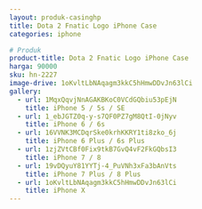 ```yaml
---
layout: produk-casinghp
title: Dota 2 Fnatic Logo iPhone Case
categories: iphone

# Produk
product-title: Dota 2 Fnatic Logo iPhone Case
harga: 90000
sku: hn-2227
image-drive: 1oKvltLbNAqagm3kkC5hHmwDDvJn63lCi
gallery:
  - url: 1MqxQqvjNnAGAKBKoC0VCdGQbiu53pEjN
    title: iPhone 5 / 5s / SE
  - url: 1_ebJGTZ0q-y-s7QF0PZ7gM8QtI-0jNyv
    title: iPhone 6 / 6s
  - url: 16VVNK3MCDqrSke0krhKKRY1ti8zko_6j
    title: iPhone 6 Plus / 6s Plus
  - url: 1zjZVtCBf0Fix9tkB7GvQ4vF2FkGQbsI3
    title: iPhone 7 / 8
  - url: 19vDQyuY81YYTj-4_PuVNh3xFa3bAnVts
    title: iPhone 7 Plus / 8 Plus
  - url: 1oKvltLbNAqagm3kkC5hHmwDDvJn63lCi
    title: iPhone X
---
```

